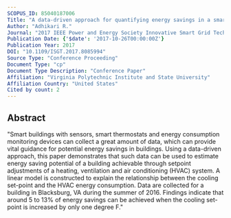 ```yaml
---
SCOPUS_ID: 85040187006
Title: "A data-driven approach for quantifying energy savings in a smart building"
Author: "Adhikari R."
Journal: "2017 IEEE Power and Energy Society Innovative Smart Grid Technologies Conference, ISGT 2017"
Publication Date: {'$date': '2017-10-26T00:00:00Z'}
Publication Year: 2017
DOI: "10.1109/ISGT.2017.8085994"
Source Type: "Conference Proceeding"
Document Type: "cp"
Document Type Description: "Conference Paper"
Affiliation: "Virginia Polytechnic Institute and State University"
Affiliation Country: "United States"
Cited by count: 2
---
```


## Abstract
"Smart buildings with sensors, smart thermostats and energy consumption monitoring devices can collect a great amount of data, which can provide vital guidance for potential energy savings in buildings. Using a data-driven approach, this paper demonstrates that such data can be used to estimate energy saving potential of a building achievable through setpoint adjustments of a heating, ventilation and air conditioning (HVAC) system. A linear model is constructed to explain the relationship between the cooling set-point and the HVAC energy consumption. Data are collected for a building in Blacksburg, VA during the summer of 2016. Findings indicate that around 5 to 13% of energy savings can be achieved when the cooling set-point is increased by only one degree F."
